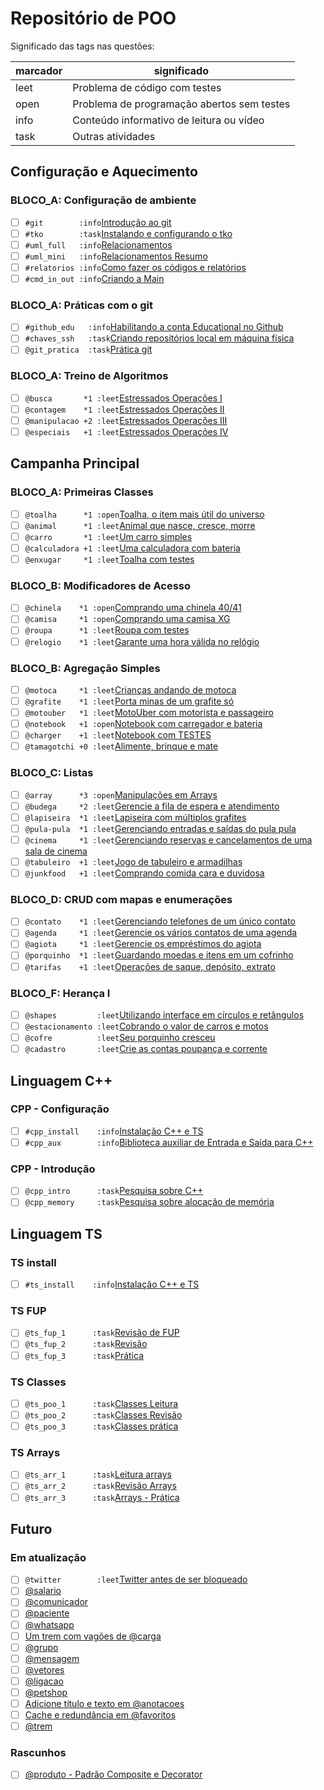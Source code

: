 # Repositório de POO

Significado das tags nas questões:

| marcador  | significado
| --------- | -----------
| leet      | Problema de código com testes
| open      | Problema de programação abertos sem testes
| info      | Conteúdo informativo de leitura ou vídeo
| task      | Outras atividades

## Configuração e Aquecimento

### BLOCO_A: Configuração de ambiente

- [ ] `#git        :info`[Introdução ao git](wiki/git/README.md)
- [ ] `#tko        :task`[Instalando e configurando o tko](https://github.com/senapk/tko?tab=readme-ov-file#instala%C3%A7%C3%A3o)
- [ ] `#uml_full   :info`[Relacionamentos](wiki/relacionamento/README.md)
- [ ] `#uml_mini   :info`[Relacionamentos Resumo](wiki/uml/README.md)
- [ ] `#relatorios :info`[Como fazer os códigos e relatórios](wiki/relatorio/README.md)
- [ ] `#cmd_in_out :info`[Criando a Main](wiki/main/README.md)

### BLOCO_A: Práticas com o git

- [ ] `#github_edu   :info`[Habilitando a conta Educational no Github](wiki/git/github.md)
- [ ] `#chaves_ssh   :task`[Criando repositórios local em máquina física](wiki/git/chaves.md)
- [ ] `@git_pratica  :task`[Prática git](base/git_pratica/Readme.md)

### BLOCO_A: Treino de Algoritmos<!-- +algo:1 -->

- [ ] `@busca       *1 :leet`[Estressados Operações I](base/busca/Readme.md)
- [ ] `@contagem    *1 :leet`[Estressados Operações II](base/contagem/Readme.md)
- [ ] `@manipulacao +2 :leet`[Estressados Operações III](base/manipulacao/Readme.md)
- [ ] `@especiais   +1 :leet`[Estressados Operações IV](base/especiais/Readme.md)

## Campanha Principal

### BLOCO_A: Primeiras Classes<!-- +basic:1 -->

- [ ] `@toalha      *1 :open`[Toalha, o item mais útil do universo](base/toalha/Readme.md)
- [ ] `@animal      *1 :leet`[Animal que nasce, cresce, morre](base/animal/Readme.md)
- [ ] `@carro       *1 :leet`[Um carro simples](base/carro/Readme.md)
- [ ] `@calculadora +1 :leet`[Uma calculadora com bateria](base/calculadora/Readme.md)
- [ ] `@enxugar     *1 :leet`[Toalha com testes](base/enxugar/Readme.md)

### BLOCO_B: Modificadores de Acesso<!-- +access:1 -->

- [ ] `@chinela    *1 :open`[Comprando uma chinela 40/41](base/chinela/Readme.md)
- [ ] `@camisa     *1 :open`[Comprando uma camisa XG](base/camisa/Readme.md)
- [ ] `@roupa      *1 :leet`[Roupa com testes](base/roupa/Readme.md)
- [ ] `@relogio    *1 :leet`[Garante uma hora válida no relógio](base/relogio/Readme.md)

### BLOCO_B: Agregação Simples<!-- +aggreg:1 -->

- [ ] `@motoca     *1 :leet`[Crianças andando de motoca](base/motoca/Readme.md)
- [ ] `@grafite    *1 :leet`[Porta minas de um grafite só](base/grafite/Readme.md)
- [ ] `@motouber   *1 :leet`[MotoUber com motorista e passageiro](base/motouber/Readme.md)
- [ ] `@notebook   +1 :open`[Notebook com carregador e bateria](base/notebook/Readme.md)
- [ ] `@charger    +1 :leet`[Notebook com TESTES](base/charger/Readme.md)
- [ ] `@tamagotchi +0 :leet`[Alimente, brinque e mate](base/tamagotchi/Readme.md)

### BLOCO_C: Listas<!-- +arrays:1 -->

- [ ] `@array      *3 :open`[Manipulações em Arrays](base/array/Readme.md)
- [ ] `@budega     *2 :leet`[Gerencie a fila de espera e atendimento](base/budega/Readme.md)
- [ ] `@lapiseira  *1 :leet`[Lapiseira com múltiplos grafites](base/lapiseira/Readme.md)
- [ ] `@pula-pula  *1 :leet`[Gerenciando entradas e saídas do pula pula](base/pula-pula/Readme.md)
- [ ] `@cinema     *1 :leet`[Gerenciando reservas e cancelamentos de uma sala de cinema](base/cinema/Readme.md)
- [ ] `@tabuleiro  +1 :leet`[Jogo de tabuleiro e armadilhas](base/tabuleiro/Readme.md)
- [ ] `@junkfood   +1 :leet`[Comprando comida cara e duvidosa](base/junkfood/Readme.md)

### BLOCO_D: CRUD com mapas e enumerações<!-- +dict:1 -->

- [ ] `@contato    *1 :leet`[Gerenciando telefones de um único contato](base/contato/Readme.md)
- [ ] `@agenda     *1 :leet`[Gerencie os vários contatos de uma agenda](base/agenda/Readme.md)
- [ ] `@agiota     *1 :leet`[Gerencie os empréstimos do agiota](base/agiota/Readme.md)
- [ ] `@porquinho  *1 :leet`[Guardando moedas e itens em um cofrinho](base/porquinho/Readme.md)
- [ ] `@tarifas    +1 :leet`[Operações de saque, depósito, extrato](base/tarifas/Readme.md)

### BLOCO_F: Herança I<!-- +polim:1 -->

- [ ] `@shapes         :leet`[Utilizando interface em círculos e retângulos](base/shapes/Readme.md)
- [ ] `@estacionamento :leet`[Cobrando o valor de carros e motos](base/estacionamento/Readme.md)
- [ ] `@cofre          :leet`[Seu porquinho cresceu](base/cofre/Readme.md)
- [ ] `@cadastro       :leet`[Crie as contas poupança e corrente](base/cadastro/Readme.md)

## Linguagem C++

### CPP - Configuração<!-- l:c l:cpp -->

- [ ] `#cpp_install    :info`[Instalação C++ e TS](wiki/instalacao/cpp.md)
- [ ] `#cpp_aux        :info`[Biblioteca auxiliar de Entrada e Saída para C++](https://github.com/senapk/cppaux#requisitos)

### CPP - Introdução<!-- l:c l:cpp -->

- [ ] `@cpp_intro      :task`[Pesquisa sobre C++](wiki/cpp/intro_cpp.md)
- [ ] `@cpp_memory     :task`[Pesquisa sobre alocação de memória](wiki/memoria/README.md)

## Linguagem TS

### TS install<!-- l:ts -->

- [ ] `#ts_install    :info`[Instalação C++ e TS](wiki/instalacao/ts.md)

### TS FUP<!-- l:ts -->

- [ ] `@ts_fup_1      :task`[Revisão de FUP](wiki/typescript/fup_leitura.md)
- [ ] `@ts_fup_2      :task`[Revisão](wiki/typescript/fup_revisao.md)
- [ ] `@ts_fup_3      :task`[Prática](wiki/typescript/fup_pratica.md)

### TS Classes<!-- l:ts -->

- [ ] `@ts_poo_1      :task`[Classes Leitura](wiki/typescript/classes_leitura.md)
- [ ] `@ts_poo_2      :task`[Classes Revisão](wiki/typescript/classes_revisao.md)
- [ ] `@ts_poo_3      :task`[Classes prática](wiki/typescript/classes_pratica.md)

### TS Arrays<!-- l:ts -->

- [ ] `@ts_arr_1      :task`[Leitura arrays](wiki/typescript/arrays_leitura.md)
- [ ] `@ts_arr_2      :task`[Revisão Arrays](wiki/typescript/arrays_revisao.md)
- [ ] `@ts_arr_3      :task`[Arrays - Prática](wiki/typescript/arrays_pratica.md)

## Futuro

### Em atualização<!-- l:todo -->

- [ ] `@twitter        :leet`[Twitter antes de ser bloqueado](base/twitter/Readme.md)
- [ ] [@salario](base/salario/Readme.md)
- [ ] [@comunicador](base/comunicador/Readme.md)
- [ ] [@paciente](base/paciente/Readme.md)
- [ ] [@whatsapp](base/whatsapp/Readme.md)
- [ ] [Um trem com vagões de @carga](base/carga/Readme.md)
- [ ] [@grupo](base/grupo/Readme.md)
- [ ] [@mensagem](base/mensagem/Readme.md)
- [ ] [@vetores](base/vetores/Readme.md)
- [ ] [@ligacao](base/ligacao/Readme.md)
- [ ] [@petshop](base/petshop/Readme.md)
- [ ] [Adicione título e texto em @anotacoes](base/anotacoes/Readme.md)
- [ ] [Cache e redundância em @favoritos](base/favoritos/Readme.md)
- [ ] [@trem](base/trem/Readme.md)

### Rascunhos<!-- l:todo -->

- [ ] [@produto - Padrão Composite e Decorator](base/produto/Readme.md)